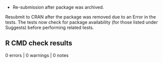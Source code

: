 * Re-submission after package was archived.

Resubmit to CRAN after the package was removed due to an Error in the tests. The tests now check for package availability (for those listed under Suggests) before performing related tests.

## R CMD check results

0 errors | 0 warnings | 0 notes

